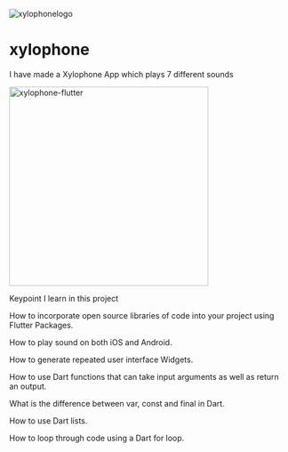 
![xylophonelogo](https://user-images.githubusercontent.com/84502026/186918211-cbaf56bf-f545-4b03-9734-34e3b0b99173.png)
# xylophone
I have made a Xylophone App which plays 7 different sounds





<img width="358" alt="xylophone-flutter" src="https://user-images.githubusercontent.com/84502026/186919333-92166cce-524e-408c-9665-5c9db9579a5c.png">



Keypoint I learn in this project

How to incorporate open source libraries of code into your project using Flutter Packages.


How to play sound on both iOS and Android.


How to generate repeated user interface Widgets.


How to use Dart functions that can take input arguments as well as return an output.


What is the difference between var, const and final in Dart.


How to use Dart lists.


How to loop through code using a Dart for loop.

